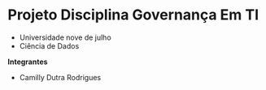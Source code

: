 
# **Projeto Disciplina Governança Em TI**
*   Universidade nove de julho
*   Ciência de Dados

**Integrantes**
*   Camilly Dutra Rodrigues 


